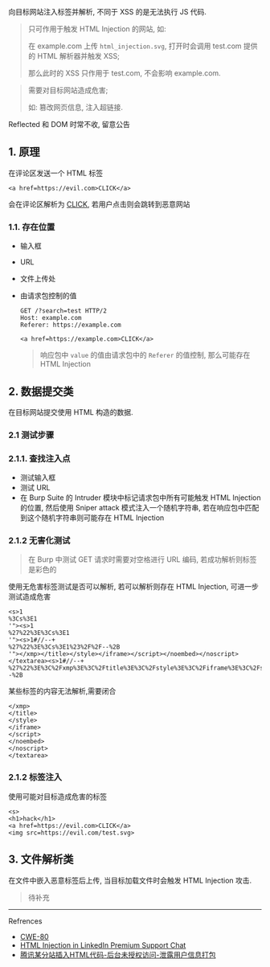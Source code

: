 向目标网站注入标签并解析, 不同于 XSS 的是无法执行 JS 代码.

> 只可作用于触发 HTML Injection 的网站, 如: 
>
> 在 example.com 上传 `html_injection.svg`, 打开时会调用 test.com 提供的 HTML 解析器并触发 XSS;
>
> 那么此时的 XSS 只作用于 test.com, 不会影响 example.com.

> 需要对目标网站造成危害;
>
> 如: 篡改网页信息, 注入超链接.

Reflected 和 DOM 时常不收, 留意公告

## 1. 原理

在评论区发送一个 HTML 标签

```
<a href=https://evil.com>CLICK</a>
```

会在评论区解析为 <a href=https://evil.com>CLICK</a>, 若用户点击则会跳转到恶意网站

### 1.1. 存在位置

- 输入框

- URL

- 文件上传处

- 由请求包控制的值

  ```
  GET /?search=test HTTP/2
  Host: example.com
  Referer: https://example.com
  ```

  ```
  <a href=https://example.com>CLICK</a>
  ```

  > 响应包中 `value` 的值由请求包中的 `Referer` 的值控制, 那么可能存在 HTML Injection

## 2. 数据提交类

在目标网站提交使用 HTML 构造的数据.

### 2.1 测试步骤

### 2.1.1. 查找注入点

- 测试输入框
- 测试 URL 
- 在 Burp Suite 的 Intruder 模块中标记请求包中所有可能触发 HTML Injection 的位置, 然后使用 Sniper attack 模式注入一个随机字符串, 若在响应包中匹配到这个随机字符串则可能存在 HTML Injection

### 2.1.2 无害化测试

> 在 Burp 中测试 GET 请求时需要对空格进行 URL 编码, 若成功解析则标签是彩色的

使用无危害标签测试是否可以解析, 若可以解析则存在 HTML Injection, 可进一步测试造成危害

```
<s>1
%3Cs%3E1
'"><s>1
%27%22%3E%3Cs%3E1
'"><s>1#//--+
%27%22%3E%3Cs%3E1%23%2F%2F--%2B
'"></xmp></title></style></iframe></script></noembed></noscript></textarea><s>1#//--+
%27%22%3E%3C%2Fxmp%3E%3C%2Ftitle%3E%3C%2Fstyle%3E%3C%2Fiframe%3E%3C%2Fscript%3E%3C%2Fnoembed%3E%3C%2Fnoscript%3E%3C%2Ftextarea%3E%3Cs%3E1%23%2F%2F--%2B
```

某些标签的内容无法解析,需要闭合

```
</xmp>
</title>
</style>
</iframe>
</script>
</noembed>
</noscript>
</textarea>
```

### 2.1.2 标签注入

使用可能对目标造成危害的标签

```
<s>
<h1>hack</h1>
<a href=https://evil.com>CLICK</a>
<img src=https://evil.com/test.svg>
```

## 3. 文件解析类

在文件中嵌入恶意标签后上传, 当目标加载文件时会触发 HTML Injection 攻击.

> 待补充

---

Refrences

- [CWE-80](https://hackerone.com/hacktivity/cwe_discovery?id=cwe-80)
- [HTML Injection in LinkedIn Premium Support Chat](https://hackerone.com/reports/3079966)
- [腾讯某分站插入HTML代码-后台未授权访问-泄露用户信息打包](https://wy.zone.ci/bug_detail.php?wybug_id=wooyun-2015-0156818)